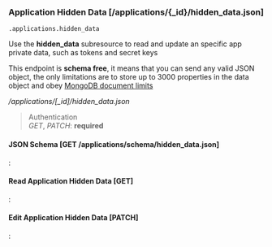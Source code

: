 ### Application Hidden Data [/applications/{_id}/hidden_data.json]

`.applications.hidden_data`

Use the **hidden_data** subresource to read and update an
specific app private data, such as tokens and secret keys

This endpoint is **schema free**, it means that you can send any valid JSON object,
the only limitations are to store up to 3000 properties in the data object and obey
[MongoDB document limits](https://docs.mongodb.com/manual/reference/limits/#bson-documents)

*/applications/[_id]/hidden_data.json*

> Authentication<br>_GET_, _PATCH_: **required**

#### JSON Schema [GET /applications/schema/hidden_data.json]

:[](.json-schema.apib)

#### Read Application Hidden Data [GET]

:[](.read-application-hidden-data.apib)

#### Edit Application Hidden Data [PATCH]

:[](.edit-application-hidden-data.apib)
